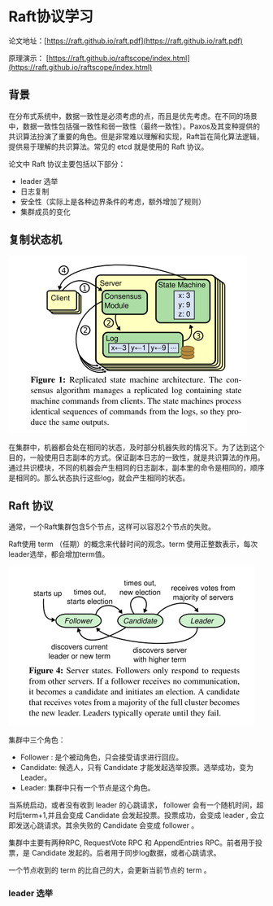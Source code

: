 # Raft协议学习

论文地址：[https://raft.github.io/raft.pdf](https://raft.github.io/raft.pdf)

原理演示： [https://raft.github.io/raftscope/index.html](https://raft.github.io/raftscope/index.html)

## 背景

在分布式系统中，数据一致性是必须考虑的点，而且是优先考虑。在不同的场景中，数据一致性包括强一致性和弱一致性（最终一致性）。Paxos及其变种提供的共识算法扮演了重要的角色。但是非常难以理解和实现，Raft旨在简化算法逻辑，提供易于理解的共识算法。常见的 etcd 就是使用的 Raft 协议。

论文中 Raft 协议主要包括以下部分：

* leader 选举
* 日志复制
* 安全性（实际上是各种边界条件的考虑，额外增加了规则）
* 集群成员的变化

## 复制状态机



![image-20250226222354908](images/image-20250226222354908.png)

在集群中，机器都会处在相同的状态，及时部分机器失败的情况下。为了达到这个目的，一般使用日志副本的方式。保证副本日志的一致性，就是共识算法的作用。通过共识模块，不同的机器会产生相同的日志副本，副本里的命令是相同的，顺序是相同的。那么状态执行这些log，就会产生相同的状态。

## Raft 协议

通常，一个Raft集群包含5个节点，这样可以容忍2个节点的失败。

Raft使用 term （任期）的概念来代替时间的观念。term 使用正整数表示，每次leader选举，都会增加term值。

![image-20250226231344379](images/image-20250226231344379.png)

集群中三个角色：

* Follower : 是个被动角色，只会接受请求进行回应。
* Candidate: 候选人，只有 Candidate 才能发起选举投票。选举成功，变为 Leader。
* Leader: 集群中只有一个节点是这个角色。 

当系统启动，或者没有收到 leader 的心跳请求， follower 会有一个随机时间，超时后term+1,并且会变成 Candidate 会发起投票。投票成功，会变成 leader , 会立即发送心跳请求。其余失败的 Candidate 会变成 follower 。

集群中主要有两种RPC, RequestVote RPC 和 AppendEntries RPC。前者用于投票，是 Candidate 发起的。后者用于同步log数据，或者心跳请求。

一个节点收到的 term 的比自己的大，会更新当前节点的 term 。 

### leader 选举

